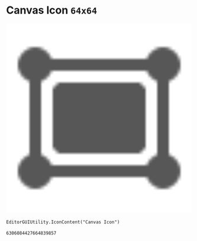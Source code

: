 # Canvas Icon `64x64`
<img src="/img/Canvas%20Icon.png" width=512 height=512>

``` CSharp
EditorGUIUtility.IconContent("Canvas Icon")
```
```
6306084427664839857
```
